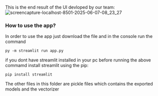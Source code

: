 This is the end result of the UI devloped by our team:
![screencapture-localhost-8501-2025-06-07-08_23_27](https://github.com/user-attachments/assets/7d3fe457-d62d-43f0-b339-cd92b1b437a8)

### How to use the app?
In order to use the app just download the file and in the console run the command
```
py -m streamlit run app.py
```
if you dont have streamlit installed in your pc before running the above commamd install streamlit using the pip:
```
pip install streamlit
```

The other files in this folder are pickle files which contains the exported models and the vectorizer
